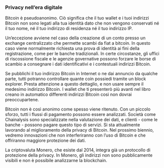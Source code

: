 ### Privacy nell’era digitale

Bitcoin è pseudoanonimo. Ciò significa che il tuo wallet e i tuoi indirizzi Bitcoin non sono legati alla tua identità dato che non vengono conservati né il tuo nome, né il tuo indirizzo di residenza né il tuo indirizzo IP.

Un’eccezione avviene nel caso della creazione di un conto presso un exchange centralizzato che permette scambi da fiat a bitcoin. In questo caso viene normalmente richiesta una prova di identità ai fini della registrazione, come per le banche tradizionali. In certe circostanze, gli uffici di riscossione fiscale e le agenzie governative possono forzare le borse di scambio a consegnare i dati identificativi e i contestuali indirizzi Bitcoin.

Se pubblichi il tuo indirizzo Bitcoin in Internet o ne dai annuncio da qualche parte, tutti potranno controllare quante coin possiedi tramite un block explorer. Presta attenzione a questo dettaglio, e non usare sempre il medesimo indirizzo Bitcoin. I wallet che ti presenterò più avanti nel libro creano in automatico differenti indirizzi Bitcoin così non dovrai preoccupartene.

Bitcoin non è così anonimo come spesso viene ritenuto. Con un piccolo sforzo, tutti i flussi di pagamento possono essere analizzati. Società come Chainalysis sono specializzate nella valutazione dei dati, e clienti - come le banche - possono pagare questo tipo di servizi. Si sta attualmente lavorando al miglioramento della privacy di Bitcoin.  Nel prossimo biennio, vedremo innovazioni che non interferiranno con l’uso di Bitcoin e che offriranno maggiore protezione dei dati.

La criptovaluta Monero, che esiste dal 2014, integra già un protocollo di protezione della privacy. In Monero, gli indirizzi non sono pubblicamente visibili e non è possibile analizzarne la blockchain.
